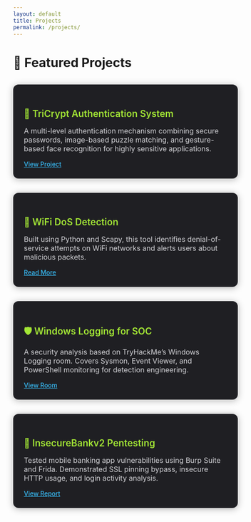 ```yaml
---
layout: default
title: Projects
permalink: /projects/
---
```


# 🧠 Featured Projects

<div class="projects-grid">

  <div class="project-card">
    <h3 class="project-title">🔐 TriCrypt Authentication System</h3>
    <p class="project-desc">
      A multi-level authentication mechanism combining secure passwords, image-based puzzle matching, and gesture-based face recognition for highly sensitive applications.
    </p>
    <a class="project-link" href="#">View Project</a>
  </div>

  <div class="project-card">
    <h3 class="project-title">📶 WiFi DoS Detection</h3>
    <p class="project-desc">
      Built using Python and Scapy, this tool identifies denial-of-service attempts on WiFi networks and alerts users about malicious packets.
    </p>
    <a class="project-link" href="#">Read More</a>
  </div>

  <div class="project-card">
    <h3 class="project-title">🛡️ Windows Logging for SOC</h3>
    <p class="project-desc">
      A security analysis based on TryHackMe’s Windows Logging room. Covers Sysmon, Event Viewer, and PowerShell monitoring for detection engineering.
    </p>
    <a class="project-link" href="https://tryhackme.com/room/windowslogging" target="_blank">View Room</a>
  </div>

  <div class="project-card">
    <h3 class="project-title">📱 InsecureBankv2 Pentesting</h3>
    <p class="project-desc">
      Tested mobile banking app vulnerabilities using Burp Suite and Frida. Demonstrated SSL pinning bypass, insecure HTTP usage, and login activity analysis.
    </p>
    <a class="project-link" href="#">View Report</a>
  </div>

</div>

<style>
.projects-grid {
  display: grid;
  grid-template-columns: repeat(auto-fit, minmax(280px, 1fr));
  gap: 2rem;
  margin-top: 2rem;
}

.project-card {
  background: #1f1f23;
  padding: 1.5rem;
  border-radius: 12px;
  box-shadow: 0 2px 16px rgba(0,0,0,0.3);
  transition: transform 0.3s ease, box-shadow 0.3s ease;
}
.project-card:hover {
  transform: translateY(-6px);
  box-shadow: 0 6px 30px rgba(0,0,0,0.4);
}
.project-title {
  font-size: 1.3rem;
  font-weight: 600;
  color: #a3e635;
  margin-bottom: 0.5rem;
}
.project-desc {
  font-size: 1rem;
  color: #d4d4d8;
  margin-bottom: 1rem;
}
.project-link {
  color: #38bdf8;
  text-decoration: underline;
  font-weight: 500;
}
</style>
